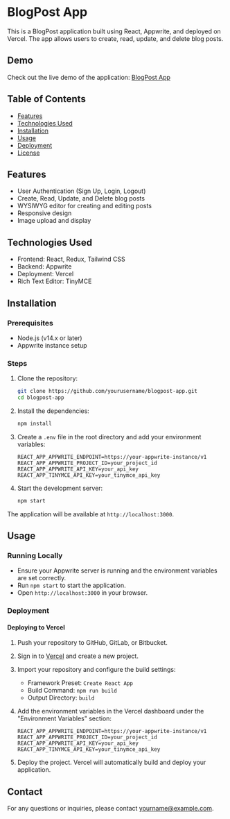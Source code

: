 # BlogPost App

This is a BlogPost application built using React, Appwrite, and deployed on Vercel. The app allows users to create, read, update, and delete blog posts.

## Demo

Check out the live demo of the application: [BlogPost App](https://blog-post-opal.vercel.app)

## Table of Contents

- [Features](#features)
- [Technologies Used](#technologies-used)
- [Installation](#installation)
- [Usage](#usage)
- [Deployment](#deployment)
- [License](#license)

## Features

- User Authentication (Sign Up, Login, Logout)
- Create, Read, Update, and Delete blog posts
- WYSIWYG editor for creating and editing posts
- Responsive design
- Image upload and display

## Technologies Used

- Frontend: React, Redux, Tailwind CSS
- Backend: Appwrite
- Deployment: Vercel
- Rich Text Editor: TinyMCE

## Installation

### Prerequisites

- Node.js (v14.x or later)
- Appwrite instance setup

### Steps

1. Clone the repository:

    ```bash
    git clone https://github.com/yourusername/blogpost-app.git
    cd blogpost-app
    ```

2. Install the dependencies:

    ```bash
    npm install
    ```

3. Create a `.env` file in the root directory and add your environment variables:

    ```plaintext
    REACT_APP_APPWRITE_ENDPOINT=https://your-appwrite-instance/v1
    REACT_APP_APPWRITE_PROJECT_ID=your_project_id
    REACT_APP_APPWRITE_API_KEY=your_api_key
    REACT_APP_TINYMCE_API_KEY=your_tinymce_api_key
    ```

4. Start the development server:

    ```bash
    npm start
    ```

The application will be available at `http://localhost:3000`.

## Usage

### Running Locally

- Ensure your Appwrite server is running and the environment variables are set correctly.
- Run `npm start` to start the application.
- Open `http://localhost:3000` in your browser.

### Deployment

#### Deploying to Vercel

1. Push your repository to GitHub, GitLab, or Bitbucket.
2. Sign in to [Vercel](https://vercel.com) and create a new project.
3. Import your repository and configure the build settings:

    - Framework Preset: `Create React App`
    - Build Command: `npm run build`
    - Output Directory: `build`

4. Add the environment variables in the Vercel dashboard under the "Environment Variables" section:

    ```plaintext
    REACT_APP_APPWRITE_ENDPOINT=https://your-appwrite-instance/v1
    REACT_APP_APPWRITE_PROJECT_ID=your_project_id
    REACT_APP_APPWRITE_API_KEY=your_api_key
    REACT_APP_TINYMCE_API_KEY=your_tinymce_api_key
    ```

5. Deploy the project. Vercel will automatically build and deploy your application.


## Contact

For any questions or inquiries, please contact [yourname@example.com](mailto:musab.khurram@gmail.com).
